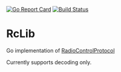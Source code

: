 [![Go Report Card](https://goreportcard.com/badge/github.com/ottojo/rcLib)](https://goreportcard.com/report/github.com/ottojo/rcLib)
[![Build Status](https://travis-ci.org/ottojo/rcLib.svg?branch=master)](https://travis-ci.org/ottojo/rcLib)

# RcLib

Go implementation of [RadioControlProtocol](https://github.com/ToolboxPlane/RadioControlProtocol)

Currently supports decoding only.
